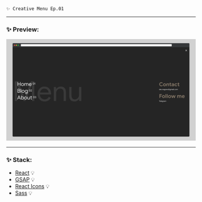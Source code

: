     ✨ Creative Menu Ep.01
---
### ✨ Preview:
![Creative Menu Ep.01](assets/images/preview.png)

---

### ✨ Stack:

- [React](https://ru.reactjs.org/) 💡
- [GSAP](https://greensock.com/gsap/) 💡
- [React Icons](https://react-icons.github.io/react-icons/) 💡
- [Sass](https://sass-lang.com/) 💡